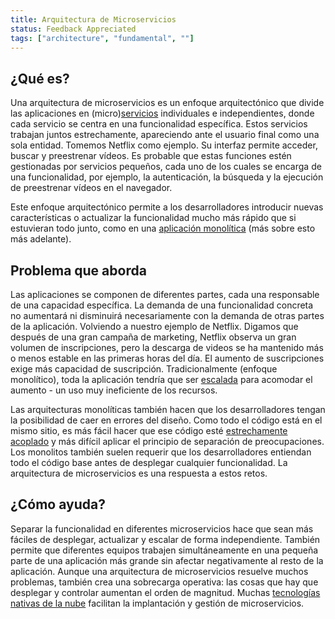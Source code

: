 ```yaml
---
title: Arquitectura de Microservicios
status: Feedback Appreciated 
tags: ["architecture", "fundamental", ""]
---
```


## ¿Qué es?

Una arquitectura de microservicios es un enfoque arquitectónico que divide las aplicaciones en (micro)[servicios](/service/) individuales e independientes, donde cada servicio se centra en una funcionalidad específica.
Estos servicios trabajan juntos estrechamente, apareciendo ante el usuario final como una sola entidad.
Tomemos Netflix como ejemplo.
Su interfaz permite acceder, buscar y preestrenar vídeos.
Es probable que estas funciones estén gestionadas por servicios pequeños, cada uno de los cuales se encarga de una funcionalidad, por ejemplo, la autenticación, la búsqueda y la ejecución de preestrenar vídeos en el navegador.

Este enfoque arquitectónico permite a los desarrolladores introducir nuevas características o actualizar la funcionalidad mucho más rápido que si estuvieran todo junto, como en una [aplicación monolítica](/monolithic-apps/) (más sobre esto más adelante).

## Problema que aborda

Las aplicaciones se componen de diferentes partes, cada una responsable de una capacidad específica. La demanda de una funcionalidad concreta no aumentará ni disminuirá necesariamente con la demanda de otras partes de la aplicación. Volviendo a nuestro ejemplo de Netflix. Digamos que después de una gran campaña de marketing, Netflix observa un gran volumen de inscripciones, pero la descarga de videos se ha mantenido más o menos estable en las primeras horas del día. El aumento de suscripciones exige más capacidad de suscripción. Tradicionalmente (enfoque monolítico), toda la aplicación tendría que ser [escalada](/scalability/) para acomodar el aumento - un uso muy ineficiente de los recursos. 

Las arquitecturas monolíticas también hacen que los desarrolladores tengan la posibilidad de caer en errores del diseño. Como todo el código está en el mismo sitio, es más fácil hacer que ese código esté [estrechamente acoplado](/tightly-coupled-architectures/) y más difícil aplicar el principio de separación de preocupaciones. Los monolitos también suelen requerir que los desarrolladores entiendan todo el código base antes de desplegar cualquier funcionalidad. La arquitectura de microservicios es una respuesta a estos retos.

## ¿Cómo ayuda?

Separar la funcionalidad en diferentes microservicios hace que sean más fáciles de desplegar, actualizar y escalar de forma independiente. También permite que diferentes equipos trabajen simultáneamente en una pequeña parte de una aplicación más grande sin afectar negativamente al resto de la aplicación. Aunque una arquitectura de microservicios resuelve muchos problemas, también crea una sobrecarga operativa: las cosas que hay que desplegar y controlar aumentan el orden de magnitud. Muchas [tecnologías nativas de la nube](/cloud-native-tech/) facilitan la implantación y gestión de microservicios.